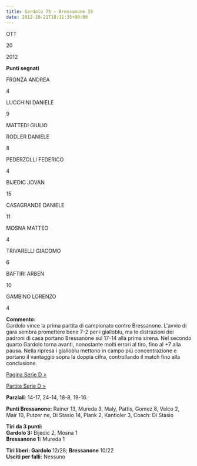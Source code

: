 ```yaml
---
title: Gardolo 75 – Bressanone 55
date: 2012-10-21T18:11:35+00:00
---
```

OTT

20

2012

**Punti segnati**

FRONZA ANDREA

4

LUCCHINI DANIELE

9

MATTEDI GIULIO

RODLER DANIELE

8

PEDERZOLLI FEDERICO

4

BIJEDIC JOVAN

15

CASAGRANDE DANIELE

11

MOSNA MATTEO

4

TRIVARELLI GIACOMO

6

BAFTIRI ARBEN

10

GAMBINO LORENZO

4

**Commento:**  
Gardolo vince la prima partita di campionato contro Bressanone. L'avvio di gara sembra promettere bene 7-2 per i gialloblu, ma le distrazioni dei padroni di casa portano Bressanone sul 17-14 alla prima sirena. Nel secondo quarto Gardolo torna avanti, nonostante molti errori al tiro, fino al +7 alla pausa. Nella ripresa i gialloblu mettono in campo più concentrazione e portano il vantaggio sopra la doppia cifra, controllando il match fino alla conclusione.

[Pagina Serie D >](http://www.basketgardolo.it/serie-d)

[Partite Serie D >](http://www.basketgardolo.it/?tag=serie-d&cat=11)

**Parziali**: 14-17, 24-14, 18-8, 19-16.  

**Punti Bressanone:** Rainer 13, Mureda 3, Maly, Pattis, Gomez 8, Velco 2, Mair 10, Putzer ne, Di Stasio 14, Plank 2, Kantioler 3, Coach: Di Stasio

**Tiri da 3 punti:**  
**Gardolo 3:** Bijedic 2, Mosna 1  
**Bressanone 1:** Mureda 1

**Tiri liberi: Gardolo** 12/28; **Bressanone** 10/22  
**Usciti per falli:** Nessuno